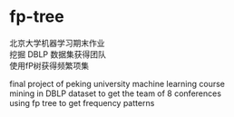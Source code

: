 # fp-tree
北京大学机器学习期末作业</br>
挖掘 DBLP 数据集获得团队</br>
使用fP树获得频繁项集</br>

final project of peking university machine learning course</br>
mining in DBLP dataset to get the team of 8 conferences</br>
using fp tree to get frequency patterns</br>

